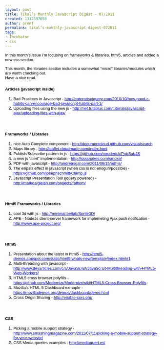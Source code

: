 ```yaml
---
layout: post
title: Tikal’s Monthly Javascript Digest - 07/2011
created: 1312697650
author: orenf
permalink: tikal’s-monthly-javascript-digest-072011
tags:
- Incubator
- css
---
```

<p><span style="font-size: small; "><span style="font-family: Arial; ">I<span style="color: rgb(0, 0, 0); white-space: pre-wrap; line-height: normal; " class="Apple-style-span">n this month&rsquo;s issue i&rsquo;m focusing on frameworks &amp; libraries, html5, articles and added a new css section.</span></span></span></p>
<div style="background-color: transparent; color: rgb(0, 0, 0); line-height: normal; ">
<p><span style="font-size: small; "><span style="font-family: Arial; "><span style="color: rgb(0, 0, 0); background-color: transparent; font-weight: normal; font-style: normal; font-variant: normal; text-decoration: none; vertical-align: baseline; white-space: pre-wrap; ">This month, the libraries section includes a somewhat &ldquo;micro&rdquo; libraries/modules which are worth checking out.</span><br />
<span style="color: rgb(0, 0, 0); background-color: transparent; font-weight: normal; font-style: normal; font-variant: normal; text-decoration: none; vertical-align: baseline; white-space: pre-wrap; ">Have a nice read.</span> </span></span></p>
</div>
<p><span style="font-size: small; "><span style="font-family: Arial; ">  </span></span></p>
<!--break-->
<div>
<h2 dir="ltr" style="font-family: 'Times New Roman'; font-size: medium; "><span style="font-size: small; "><span style="font-family: Arial; "><span style="color: rgb(0, 0, 0); background-color: transparent; font-weight: bold; font-style: normal; font-variant: normal; text-decoration: none; vertical-align: baseline; white-space: pre-wrap; ">Articles (javascript inside)</span></span></span></h2>
<ol style="font-family: 'Times New Roman'; font-size: medium; ">
    <li style="list-style-type: decimal; font-size: 11pt; font-family: Arial; color: rgb(0, 0, 0); background-color: transparent; font-weight: normal; font-style: normal; font-variant: normal; text-decoration: none; vertical-align: baseline; "><span style="font-size: small; "><span style="font-family: Arial; "><span style="color: rgb(0, 0, 0); background-color: transparent; font-weight: normal; font-style: normal; font-variant: normal; text-decoration: none; vertical-align: baseline; white-space: pre-wrap; ">Bad Pracitces in Javascript - </span></span></span><span style="font-size: small; "><a href="http://enterprisejquery.com/2010/10/how-good-c-habits-can-encourage-bad-javascript-habits-part-1/"><span style="font-family: Arial; "><span style="color: rgb(0, 0, 153); background-color: transparent; font-weight: normal; font-style: normal; font-variant: normal; text-decoration: underline; vertical-align: baseline; white-space: pre-wrap; ">http://enterprisejquery.com/2010/10/how-good-c-habits-can-encourage-bad-javascript-habits-part-1/</span></span></a></span></li>
    <li style="list-style-type: decimal; font-size: 11pt; font-family: Arial; color: rgb(0, 0, 0); background-color: transparent; font-weight: normal; font-style: normal; font-variant: normal; text-decoration: none; vertical-align: baseline; "><span style="font-size: small; "><span style="font-family: Arial; "><span style="color: rgb(0, 0, 0); background-color: transparent; font-weight: normal; font-style: normal; font-variant: normal; text-decoration: none; vertical-align: baseline; white-space: pre-wrap; ">Uploading files using the new js - </span></span></span><span style="font-size: small; "><a href="http://net.tutsplus.com/tutorials/javascript-ajax/uploading-files-with-ajax/"><span style="font-family: Arial; "><span style="color: rgb(0, 0, 153); background-color: transparent; font-weight: normal; font-style: normal; font-variant: normal; text-decoration: underline; vertical-align: baseline; white-space: pre-wrap; ">http://net.tutsplus.com/tutorials/javascript-ajax/uploading-files-with-ajax/</span></span></a></span></li>
</ol>
<span style="font-size: small; "><span style="font-family: Arial; "><br />
</span></span>
<h2 dir="ltr" style="font-family: 'Times New Roman'; font-size: medium; "><span style="font-size: small; "><span style="font-family: Arial; "><span style="color: rgb(0, 0, 0); background-color: transparent; font-weight: bold; font-style: normal; font-variant: normal; text-decoration: none; vertical-align: baseline; white-space: pre-wrap; ">Frameworks / Libraries</span></span></span></h2>
<ol style="font-family: 'Times New Roman'; font-size: medium; ">
    <li style="list-style-type: decimal; font-size: 11pt; font-family: Arial; color: rgb(0, 0, 0); background-color: transparent; font-weight: normal; font-style: normal; font-variant: normal; text-decoration: none; vertical-align: baseline; "><span style="font-size: small; "><span style="font-family: Arial; "><span style="color: rgb(0, 0, 0); background-color: transparent; font-weight: normal; font-style: normal; font-variant: normal; text-decoration: none; vertical-align: baseline; white-space: pre-wrap; ">nice Auto Complete component - </span></span></span><span style="font-size: small; "><a href="http://documentcloud.github.com/visualsearch"><span style="font-family: Arial; "><span style="color: rgb(0, 0, 153); background-color: transparent; font-weight: normal; font-style: normal; font-variant: normal; text-decoration: underline; vertical-align: baseline; white-space: pre-wrap; ">http://documentcloud.github.com/visualsearch</span></span></a></span></li>
    <li style="list-style-type: decimal; font-size: 11pt; font-family: Arial; color: rgb(0, 0, 0); background-color: transparent; font-weight: normal; font-style: normal; font-variant: normal; text-decoration: none; vertical-align: baseline; "><span style="font-size: small; "><span style="font-family: Arial; "><span style="color: rgb(0, 0, 0); background-color: transparent; font-weight: normal; font-style: normal; font-variant: normal; text-decoration: none; vertical-align: baseline; white-space: pre-wrap; ">Maps library - </span></span></span><span style="font-size: small; "><a href="http://leaflet.cloudmade.com/index.html"><span style="font-family: Arial; "><span style="color: rgb(0, 0, 153); background-color: transparent; font-weight: normal; font-style: normal; font-variant: normal; text-decoration: underline; vertical-align: baseline; white-space: pre-wrap; ">http://leaflet.cloudmade.com/index.html</span></span></a></span></li>
    <li style="list-style-type: decimal; font-size: 11pt; font-family: Arial; color: rgb(0, 0, 0); background-color: transparent; font-weight: normal; font-style: normal; font-variant: normal; text-decoration: none; vertical-align: baseline; "><span style="font-size: small; "><span style="font-family: Arial; "><span style="color: rgb(0, 0, 0); background-color: transparent; font-weight: normal; font-style: normal; font-variant: normal; text-decoration: none; vertical-align: baseline; white-space: pre-wrap; ">Publish/Subscribe pattern in js - </span></span></span><span style="font-size: small; "><a href="https://github.com/mroderick/PubSubJS"><span style="font-family: Arial; "><span style="color: rgb(0, 0, 153); background-color: transparent; font-weight: normal; font-style: normal; font-variant: normal; text-decoration: underline; vertical-align: baseline; white-space: pre-wrap; ">https://github.com/mroderick/PubSubJS</span></span></a></span></li>
    <li style="list-style-type: decimal; font-size: 11pt; font-family: Arial; color: rgb(0, 0, 0); background-color: transparent; font-weight: normal; font-style: normal; font-variant: normal; text-decoration: none; vertical-align: baseline; "><span style="font-size: small; "><span style="font-family: Arial; "><span style="color: rgb(0, 0, 0); background-color: transparent; font-weight: normal; font-style: normal; font-variant: normal; text-decoration: none; vertical-align: baseline; white-space: pre-wrap; ">a new js &ldquo;alert&rdquo; implementation - </span></span></span><span style="font-size: small; "><a href="http://ssssnakes.com/smoke/"><span style="font-family: Arial; "><span style="color: rgb(0, 0, 153); background-color: transparent; font-weight: normal; font-style: normal; font-variant: normal; text-decoration: underline; vertical-align: baseline; white-space: pre-wrap; ">http://ssssnakes.com/smoke/</span></span></a></span></li>
    <li style="list-style-type: decimal; font-size: 11pt; font-family: Arial; color: rgb(0, 0, 0); background-color: transparent; font-weight: normal; font-style: normal; font-variant: normal; text-decoration: none; vertical-align: baseline; "><span style="font-size: small; "><span style="font-family: Arial; "><span style="color: rgb(0, 0, 0); background-color: transparent; font-weight: normal; font-style: normal; font-variant: normal; text-decoration: none; vertical-align: baseline; white-space: pre-wrap; ">PDF with javascript - </span></span></span><span style="font-size: small; "><a href="http://andreasgal.com/2011/06/15/pdf-js/"><span style="font-family: Arial; "><span style="color: rgb(0, 0, 153); background-color: transparent; font-weight: normal; font-style: normal; font-variant: normal; text-decoration: underline; vertical-align: baseline; white-space: pre-wrap; ">http://andreasgal.com/2011/06/15/pdf-js/</span></span></a></span></li>
    <li style="list-style-type: decimal; font-size: 11pt; font-family: Arial; color: rgb(0, 0, 0); background-color: transparent; font-weight: normal; font-style: normal; font-variant: normal; text-decoration: none; vertical-align: baseline; "><span style="font-size: small; "><span style="font-family: Arial; "><span style="color: rgb(0, 0, 0); background-color: transparent; font-weight: normal; font-style: normal; font-variant: normal; text-decoration: none; vertical-align: baseline; white-space: pre-wrap; ">The ellipsis effect in javascript (when css is not enoguh/possible) - </span></span></span><span style="font-size: small; "><a href="https://github.com/josephschmitt/Clamp.js"><span style="font-family: Arial; "><span style="color: rgb(0, 0, 153); background-color: transparent; font-weight: normal; font-style: normal; font-variant: normal; text-decoration: underline; vertical-align: baseline; white-space: pre-wrap; ">https://github.com/josephschmitt/Clamp.js</span></span></a></span></li>
    <li style="list-style-type: decimal; font-size: 11pt; font-family: Arial; color: rgb(0, 0, 0); background-color: transparent; font-weight: normal; font-style: normal; font-variant: normal; text-decoration: none; vertical-align: baseline; "><span style="font-size: small; "><span style="font-family: Arial; "><span style="color: rgb(0, 0, 0); background-color: transparent; font-weight: normal; font-style: normal; font-variant: normal; text-decoration: none; vertical-align: baseline; white-space: pre-wrap; ">Javascript Presentation Tool (jquery powered) - </span></span></span><span style="font-size: small; "><a href="http://markdalgleish.com/projects/fathom/"><span style="font-family: Arial; "><span style="color: rgb(0, 0, 153); background-color: transparent; font-weight: normal; font-style: normal; font-variant: normal; text-decoration: underline; vertical-align: baseline; white-space: pre-wrap; ">http://markdalgleish.com/projects/fathom/</span></span></a></span></li>
</ol>
<span style="font-size: small; "><span style="font-family: Arial; "><br />
</span></span>
<h2 dir="ltr" style="font-family: 'Times New Roman'; font-size: medium; "><span style="font-size: small; "><span style="font-family: Arial; "><span style="color: rgb(0, 0, 0); background-color: transparent; font-weight: bold; font-style: normal; font-variant: normal; text-decoration: none; vertical-align: baseline; white-space: pre-wrap; ">Html5 Frameworks / Libraries</span></span></span></h2>
<ol style="font-family: 'Times New Roman'; font-size: medium; ">
    <li style="list-style-type: decimal; font-size: 11pt; font-family: Arial; color: rgb(0, 0, 0); background-color: transparent; font-weight: normal; font-style: normal; font-variant: normal; text-decoration: none; vertical-align: baseline; "><span style="font-size: small; "><span style="font-family: Arial; "><span style="color: rgb(0, 0, 0); background-color: transparent; font-weight: normal; font-style: normal; font-variant: normal; text-decoration: none; vertical-align: baseline; white-space: pre-wrap; ">cool 3d with js - </span></span></span><span style="font-size: small; "><a href="http://minimal.be/lab/Sprite3D/"><span style="font-family: Arial; "><span style="color: rgb(0, 0, 153); background-color: transparent; font-weight: normal; font-style: normal; font-variant: normal; text-decoration: underline; vertical-align: baseline; white-space: pre-wrap; ">http://minimal.be/lab/Sprite3D/</span></span></a></span></li>
    <li style="list-style-type: decimal; font-size: 11pt; font-family: Arial; color: rgb(0, 0, 0); background-color: transparent; font-weight: normal; font-style: normal; font-variant: normal; text-decoration: none; vertical-align: baseline; "><span style="font-size: small; "><span style="font-family: Arial; "><span style="color: rgb(0, 0, 0); background-color: transparent; font-weight: normal; font-style: normal; font-variant: normal; text-decoration: none; vertical-align: baseline; white-space: pre-wrap; ">APE - NodeJs client-server framework for implemeting Ajax push notification - </span></span></span><span style="font-size: small; "><a href="http://www.ape-project.org/"><span style="font-family: Arial; "><span style="color: rgb(0, 0, 153); background-color: transparent; font-weight: normal; font-style: normal; font-variant: normal; text-decoration: underline; vertical-align: baseline; white-space: pre-wrap; ">http://www.ape-project.org/</span></span></a></span></li>
</ol>
<span style="font-size: small; "><span style="font-family: Arial; "><br />
</span></span>
<h2 dir="ltr" style="font-family: 'Times New Roman'; font-size: medium; "><span style="font-size: small; "><span style="font-family: Arial; "><span style="color: rgb(0, 0, 0); background-color: transparent; font-weight: bold; font-style: normal; font-variant: normal; text-decoration: none; vertical-align: baseline; white-space: pre-wrap; ">Html5</span></span></span></h2>
<ol style="font-family: 'Times New Roman'; font-size: medium; ">
    <li style="list-style-type: decimal; font-size: 11pt; font-family: Arial; color: rgb(0, 0, 0); background-color: transparent; font-weight: normal; font-style: normal; font-variant: normal; text-decoration: none; vertical-align: baseline; "><span style="font-size: small; "><span style="font-family: Arial; "><span style="color: rgb(0, 0, 0); background-color: transparent; font-weight: normal; font-style: normal; font-variant: normal; text-decoration: none; vertical-align: baseline; white-space: pre-wrap; ">Presentation about the latest in html5 - </span></span></span><span style="font-size: small; "><a href="http://html5-demos.appspot.com/static/html5-whats-new/template/index.html#1"><span style="font-family: Arial; "><span style="color: rgb(0, 0, 153); background-color: transparent; font-weight: normal; font-style: normal; font-variant: normal; text-decoration: underline; vertical-align: baseline; white-space: pre-wrap; ">http://html5-demos.appspot.com/static/html5-whats-new/template/index.html#1</span></span></a></span></li>
    <li style="list-style-type: decimal; font-size: 11pt; font-family: Arial; color: rgb(0, 0, 0); background-color: transparent; font-weight: normal; font-style: normal; font-variant: normal; text-decoration: none; vertical-align: baseline; "><span style="font-size: small; "><span style="font-family: Arial; "><span style="color: rgb(0, 0, 0); background-color: transparent; font-weight: normal; font-style: normal; font-variant: normal; text-decoration: none; vertical-align: baseline; white-space: pre-wrap; ">Multi-threading with javascript - </span></span></span><span style="font-size: small; "><a href="http://www.devarticles.com/c/a/JavaScript/JavaScript-Multithreading-with-HTML5-Web-Workers/"><span style="font-family: Arial; "><span style="color: rgb(0, 0, 153); background-color: transparent; font-weight: normal; font-style: normal; font-variant: normal; text-decoration: underline; vertical-align: baseline; white-space: pre-wrap; ">http://www.devarticles.com/c/a/JavaScript/JavaScript-Multithreading-with-HTML5-Web-Workers/</span></span></a></span></li>
    <li style="list-style-type: decimal; font-size: 11pt; font-family: Arial; color: rgb(0, 0, 0); background-color: transparent; font-weight: normal; font-style: normal; font-variant: normal; text-decoration: none; vertical-align: baseline; "><span style="font-size: small; "><span style="font-family: Arial; "><span style="color: rgb(0, 0, 0); background-color: transparent; font-weight: normal; font-style: normal; font-variant: normal; text-decoration: none; vertical-align: baseline; white-space: pre-wrap; ">HTML5 cross browser polyfills - </span></span></span><span style="font-size: small; "><a href="https://github.com/Modernizr/Modernizr/wiki/HTML5-Cross-Browser-Polyfills"><span style="font-family: Arial; "><span style="color: rgb(0, 0, 153); background-color: transparent; font-weight: normal; font-style: normal; font-variant: normal; text-decoration: underline; vertical-align: baseline; white-space: pre-wrap; ">https://github.com/Modernizr/Modernizr/wiki/HTML5-Cross-Browser-Polyfills</span></span></a></span></li>
    <li style="list-style-type: decimal; font-size: 11pt; font-family: Arial; color: rgb(0, 0, 0); background-color: transparent; font-weight: normal; font-style: normal; font-variant: normal; text-decoration: none; vertical-align: baseline; "><span style="font-size: small; "><span style="font-family: Arial; "><span style="color: rgb(0, 0, 0); background-color: transparent; font-weight: normal; font-style: normal; font-variant: normal; text-decoration: none; vertical-align: baseline; white-space: pre-wrap; ">Mozilla&rsquo;s HTML 5 Dashboard exmaple - </span></span></span><span style="font-size: small; "><a href="https://mozillademos.org/demos/dashboard/demo.html"><span style="font-family: Arial; "><span style="color: rgb(0, 0, 153); background-color: transparent; font-weight: normal; font-style: normal; font-variant: normal; text-decoration: underline; vertical-align: baseline; white-space: pre-wrap; ">https://mozillademos.org/demos/dashboard/demo.html</span></span></a></span></li>
    <li style="list-style-type: decimal; font-size: 11pt; font-family: Arial; color: rgb(0, 0, 0); background-color: transparent; font-weight: normal; font-style: normal; font-variant: normal; text-decoration: none; vertical-align: baseline; "><span style="font-size: small; "><span style="font-family: Arial; "><span style="color: rgb(0, 0, 0); background-color: transparent; font-weight: normal; font-style: normal; font-variant: normal; text-decoration: none; vertical-align: baseline; white-space: pre-wrap; ">Cross Origin Sharing - </span></span></span><span style="font-size: small; "><a href="http://enable-cors.org/"><span style="font-family: Arial; "><span style="color: rgb(0, 0, 153); background-color: transparent; font-weight: normal; font-style: normal; font-variant: normal; text-decoration: underline; vertical-align: baseline; white-space: pre-wrap; ">http://enable-cors.org/</span></span></a></span></li>
</ol>
<span style="font-size: small; "><span style="font-family: Arial; "><br />
</span></span>
<h2 dir="ltr" style="font-family: 'Times New Roman'; font-size: medium; "><span style="font-size: small; "><span style="font-family: Arial; "><span style="color: rgb(0, 0, 0); background-color: transparent; font-weight: bold; font-style: normal; font-variant: normal; text-decoration: none; vertical-align: baseline; white-space: pre-wrap; ">CSS</span></span></span></h2>
<ol style="font-family: 'Times New Roman'; font-size: medium; ">
    <li style="list-style-type: decimal; font-size: 11pt; font-family: Arial; color: rgb(0, 0, 0); background-color: transparent; font-weight: normal; font-style: normal; font-variant: normal; text-decoration: none; vertical-align: baseline; "><span style="font-size: small; "><span style="font-family: Arial; "><span style="color: rgb(0, 0, 0); background-color: transparent; font-weight: normal; font-style: normal; font-variant: normal; text-decoration: none; vertical-align: baseline; white-space: pre-wrap; ">Picking a mobile support strategy - </span></span></span><span style="font-size: small; "><a href="http://www.smashingmagazine.com/2011/07/11/picking-a-mobile-support-strategy-for-your-website/"><span style="font-family: Arial; "><span style="color: rgb(0, 0, 153); background-color: transparent; font-weight: normal; font-style: normal; font-variant: normal; text-decoration: underline; vertical-align: baseline; white-space: pre-wrap; ">http://www.smashingmagazine.com/2011/07/11/picking-a-mobile-support-strategy-for-your-website/</span></span></a></span></li>
    <li style="list-style-type: decimal; font-size: 11pt; font-family: Arial; color: rgb(0, 0, 0); background-color: transparent; font-weight: normal; font-style: normal; font-variant: normal; text-decoration: none; vertical-align: baseline; "><span style="font-size: small; "><span style="font-family: Arial; "><span style="color: rgb(0, 0, 0); background-color: transparent; font-weight: normal; font-style: normal; font-variant: normal; text-decoration: none; vertical-align: baseline; white-space: pre-wrap; ">CSS Media queries examples - </span></span></span><a href="http://mediaqueri.es/"><span style="font-size: small; "><span style="font-family: Arial; "><span style="color: rgb(0, 0, 153); background-color: transparent; font-weight: normal; font-style: normal; font-variant: normal; text-decoration: underline; vertical-align: baseline; white-space: pre-wrap; ">http://mediaqueri.es/</span></span></span></a></li>
</ol>
</div>
<p>&nbsp;</p>
